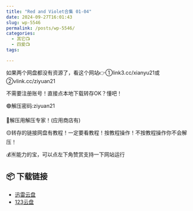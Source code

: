 ```yaml
---
title: "Red and Violet合集 01-04"
date: 2024-09-27T16:01:43
slug: wp-5546
permalink: /posts/wp-5546/
categories:
  - 其它📺
  - 四爱📺
tags:

---
```


如果两个网盘都没有资源了，看这个网站👉①link3.cc/xianyu21或②vlink.cc/ziyuan21

不需要注册账号！直接点本地下载转存OK？懂吧！

🟢解压密码:ziyuan21

🔵解压用解压专家！(应用商店有)

🟡转存的链接网盘有教程！一定要看教程！按教程操作！不按教程操作你不会解压！

💰🈶能力的宝，可以点左下角赞赏支持一下网站运行

## 📦 下载链接
- [迅雷云盘](https://blziyuan21.com/pay-download/5546?key=9d31b2fb42&down_id=0)
- [123云盘](https://blziyuan21.com/pay-download/5546?key=9d31b2fb42&down_id=1)

